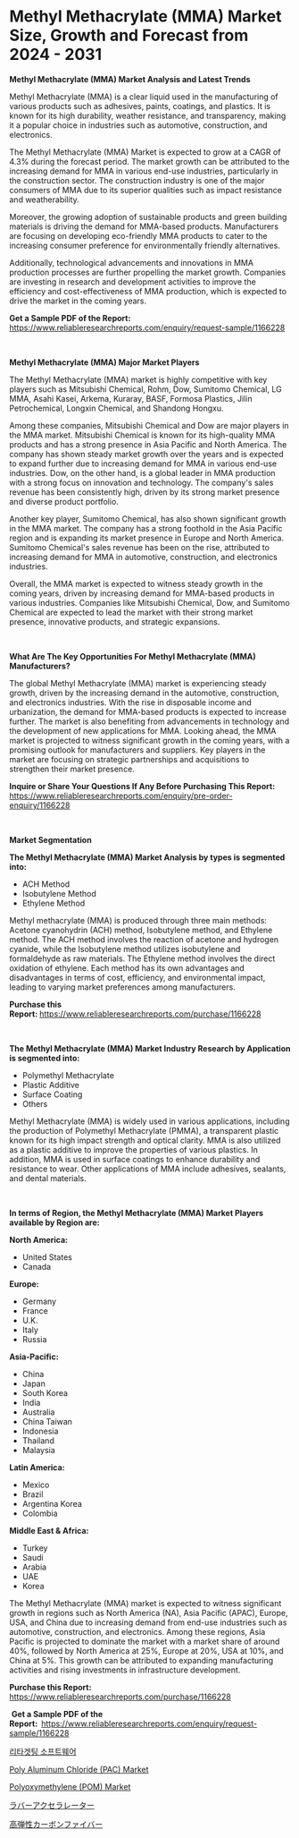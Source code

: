 <p><h1>Methyl Methacrylate (MMA) Market Size, Growth and Forecast from 2024 - 2031</h1></p><p><strong>Methyl Methacrylate (MMA) Market Analysis and Latest Trends</strong></p>
<p><p>Methyl Methacrylate (MMA) is a clear liquid used in the manufacturing of various products such as adhesives, paints, coatings, and plastics. It is known for its high durability, weather resistance, and transparency, making it a popular choice in industries such as automotive, construction, and electronics.</p><p>The Methyl Methacrylate (MMA) Market is expected to grow at a CAGR of 4.3% during the forecast period. The market growth can be attributed to the increasing demand for MMA in various end-use industries, particularly in the construction sector. The construction industry is one of the major consumers of MMA due to its superior qualities such as impact resistance and weatherability.</p><p>Moreover, the growing adoption of sustainable products and green building materials is driving the demand for MMA-based products. Manufacturers are focusing on developing eco-friendly MMA products to cater to the increasing consumer preference for environmentally friendly alternatives.</p><p>Additionally, technological advancements and innovations in MMA production processes are further propelling the market growth. Companies are investing in research and development activities to improve the efficiency and cost-effectiveness of MMA production, which is expected to drive the market in the coming years.</p></p>
<p><strong>Get a Sample PDF of the Report:&nbsp;</strong> <a href="https://www.reliableresearchreports.com/enquiry/request-sample/1166228">https://www.reliableresearchreports.com/enquiry/request-sample/1166228</a></p>
<p>&nbsp;</p>
<p><strong>Methyl Methacrylate (MMA) Major Market Players</strong></p>
<p><p>The Methyl Methacrylate (MMA) market is highly competitive with key players such as Mitsubishi Chemical, Rohm, Dow, Sumitomo Chemical, LG MMA, Asahi Kasei, Arkema, Kuraray, BASF, Formosa Plastics, Jilin Petrochemical, Longxin Chemical, and Shandong Hongxu. </p><p>Among these companies, Mitsubishi Chemical and Dow are major players in the MMA market. Mitsubishi Chemical is known for its high-quality MMA products and has a strong presence in Asia Pacific and North America. The company has shown steady market growth over the years and is expected to expand further due to increasing demand for MMA in various end-use industries. Dow, on the other hand, is a global leader in MMA production with a strong focus on innovation and technology. The company's sales revenue has been consistently high, driven by its strong market presence and diverse product portfolio.</p><p>Another key player, Sumitomo Chemical, has also shown significant growth in the MMA market. The company has a strong foothold in the Asia Pacific region and is expanding its market presence in Europe and North America. Sumitomo Chemical's sales revenue has been on the rise, attributed to increasing demand for MMA in automotive, construction, and electronics industries.</p><p>Overall, the MMA market is expected to witness steady growth in the coming years, driven by increasing demand for MMA-based products in various industries. Companies like Mitsubishi Chemical, Dow, and Sumitomo Chemical are expected to lead the market with their strong market presence, innovative products, and strategic expansions.</p></p>
<p>&nbsp;</p>
<p><strong>What Are The Key Opportunities For Methyl Methacrylate (MMA) Manufacturers?</strong></p>
<p><p>The global Methyl Methacrylate (MMA) market is experiencing steady growth, driven by the increasing demand in the automotive, construction, and electronics industries. With the rise in disposable income and urbanization, the demand for MMA-based products is expected to increase further. The market is also benefiting from advancements in technology and the development of new applications for MMA. Looking ahead, the MMA market is projected to witness significant growth in the coming years, with a promising outlook for manufacturers and suppliers. Key players in the market are focusing on strategic partnerships and acquisitions to strengthen their market presence.</p></p>
<p><strong>Inquire or Share Your Questions If Any Before Purchasing This Report:</strong> <a href="https://www.reliableresearchreports.com/enquiry/pre-order-enquiry/1166228">https://www.reliableresearchreports.com/enquiry/pre-order-enquiry/1166228</a></p>
<p>&nbsp;</p>
<p><strong>Market Segmentation</strong></p>
<p><strong>The Methyl Methacrylate (MMA) Market Analysis by types is segmented into:</strong></p>
<p><ul><li>ACH Method</li><li>Isobutylene Method</li><li>Ethylene Method</li></ul></p>
<p><p>Methyl methacrylate (MMA) is produced through three main methods: Acetone cyanohydrin (ACH) method, Isobutylene method, and Ethylene method. The ACH method involves the reaction of acetone and hydrogen cyanide, while the Isobutylene method utilizes isobutylene and formaldehyde as raw materials. The Ethylene method involves the direct oxidation of ethylene. Each method has its own advantages and disadvantages in terms of cost, efficiency, and environmental impact, leading to varying market preferences among manufacturers.</p></p>
<p><strong>Purchase this Report:&nbsp;</strong><a href="https://www.reliableresearchreports.com/purchase/1166228">https://www.reliableresearchreports.com/purchase/1166228</a></p>
<p>&nbsp;</p>
<p><strong>The Methyl Methacrylate (MMA) Market Industry Research by Application is segmented into:</strong></p>
<p><ul><li>Polymethyl Methacrylate</li><li>Plastic Additive</li><li>Surface Coating</li><li>Others</li></ul></p>
<p><p>Methyl Methacrylate (MMA) is widely used in various applications, including the production of Polymethyl Methacrylate (PMMA), a transparent plastic known for its high impact strength and optical clarity. MMA is also utilized as a plastic additive to improve the properties of various plastics. In addition, MMA is used in surface coatings to enhance durability and resistance to wear. Other applications of MMA include adhesives, sealants, and dental materials.</p></p>
<p>&nbsp;</p>
<p><strong>In terms of Region, the Methyl Methacrylate (MMA) Market Players available by Region are:</strong></p>
<p>
    <p> <strong> North America: </strong>
        <ul>
            <li>United States</li>
            <li>Canada</li>
        </ul>
        </p> 
    <p> <strong> Europe: </strong>
        <ul>
            <li>Germany</li>
            <li>France</li>
            <li>U.K.</li>
            <li>Italy</li>
            <li>Russia</li>
        </ul>
        </p> 
    <p> <strong> Asia-Pacific: </strong>
        <ul>
            <li>China</li>
            <li>Japan</li>
            <li>South Korea</li>
            <li>India</li>
            <li>Australia</li>
            <li>China Taiwan</li>
            <li>Indonesia</li>
            <li>Thailand</li>
            <li>Malaysia</li>
        </ul>
        </p> 
    <p> <strong> Latin America: </strong>
        <ul>
            <li>Mexico</li>
            <li>Brazil</li>
            <li>Argentina Korea</li>
            <li>Colombia</li>
        </ul>
        </p> 
    <p> <strong> Middle East & Africa: </strong>
        <ul>
            <li>Turkey</li>
            <li>Saudi</li>
            <li>Arabia</li>
            <li>UAE</li>
            <li>Korea</li>
        </ul>
    </p>
    </p>
<p><p>The Methyl Methacrylate (MMA) market is expected to witness significant growth in regions such as North America (NA), Asia Pacific (APAC), Europe, USA, and China due to increasing demand from end-use industries such as automotive, construction, and electronics. Among these regions, Asia Pacific is projected to dominate the market with a market share of around 40%, followed by North America at 25%, Europe at 20%, USA at 10%, and China at 5%. This growth can be attributed to expanding manufacturing activities and rising investments in infrastructure development.</p></p>
<p><strong>Purchase this Report: </strong><a href="https://www.reliableresearchreports.com/purchase/1166228">https://www.reliableresearchreports.com/purchase/1166228</a></p>
<p>&nbsp;<strong>Get a Sample PDF of the Report:&nbsp;&nbsp;</strong><a href="https://www.reliableresearchreports.com/enquiry/request-sample/1166228">https://www.reliableresearchreports.com/enquiry/request-sample/1166228</a></p>
<p><strong></strong></p>
<p><p><a href="https://medium.com/@felipegrrady654556/%EB%A6%AC%ED%83%80%EA%B2%9F%ED%8C%85-%EC%86%8C%ED%94%84%ED%8A%B8%EC%9B%A8%EC%96%B4-%EC%8B%9C%EC%9E%A5-%EA%B7%9C%EB%AA%A8-%EB%B0%8F-%EC%8B%9C%EC%9E%A5-%EB%8F%99%ED%96%A5-%EC%99%84%EB%B2%BD%ED%95%9C-%EC%82%B0%EC%97%85-%EA%B0%9C%EA%B4%80-2024%EB%85%84%EB%B6%80%ED%84%B0-2031%EB%85%84%EA%B9%8C%EC%A7%80-f5d00abefc08">리타겟팅 소프트웨어</a></p><p><a href="https://github.com/timeliteaut/Market-Research-Report-List-1/blob/main/poly-aluminum-chloride-pac-market.md">Poly Aluminum Chloride (PAC) Market</a></p><p><a href="https://github.com/bobicer/Market-Research-Report-List-2/blob/main/polyoxymethylene-pom-market.md">Polyoxymethylene (POM) Market</a></p><p><a href="https://medium.com/@abdielkilback/%E3%83%A9%E3%83%90%E3%83%BC%E3%82%A2%E3%82%AF%E3%82%BB%E3%83%A9%E3%83%AC%E3%83%BC%E3%82%BF%E3%83%BC%E5%B8%82%E5%A0%B4-%E7%A8%AE%E9%A1%9E-%E3%82%A2%E3%83%97%E3%83%AA%E3%82%B1%E3%83%BC%E3%82%B7%E3%83%A7%E3%83%B3-%E5%9C%B0%E7%90%86%E3%81%AB%E3%82%88%E3%82%8B%E5%8C%85%E6%8B%AC%E7%9A%84%E3%81%AA%E8%A9%95%E4%BE%A1-b68035d0b2fd">ラバーアクセラレーター</a></p><p><a href="https://medium.com/@alyle7648/%E3%83%8F%E3%82%A4%E3%83%A2%E3%82%B8%E3%83%A5%E3%83%BC%E3%83%AB%E7%82%AD%E7%B4%A0%E7%B9%8A%E7%B6%AD%E5%B8%82%E5%A0%B4%E3%81%AE%E3%83%A1%E3%83%88%E3%83%AA%E3%82%AF%E3%82%B9%E3%82%92%E8%A7%A3%E8%AA%AD%E3%81%99%E3%82%8B-%E5%B8%82%E5%A0%B4%E3%82%B7%E3%82%A7%E3%82%A2-%E3%83%88%E3%83%AC%E3%83%B3%E3%83%89-%E6%88%90%E9%95%B7%E3%83%91%E3%82%BF%E3%83%BC%E3%83%B3-ae6f5c3635d5">高弾性カーボンファイバー</a></p></p>